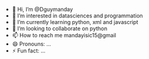 - 👋 Hi, I’m @Dguymanday
- 👀 I’m interested in datasciences and programmation
- 🌱 I’m currently learning python, xml and javascript
- 💞️ I’m looking to collaborate on python
- 📫 How to reach me mandayisic15@gmail
- 😄 Pronouns: ...
- ⚡ Fun fact: ...

<!---
Dguymanday/Dguymanday is a ✨ special ✨ repository because its `README.md` (this file) appears on your GitHub profile.
You can click the Preview link to take a look at your changes.
--->
